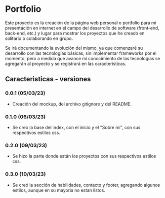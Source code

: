 # Portfolio

Este proyecto es la creación de la página web personal o portfolio para mi presentación en internet en el campo del desarrollo de software (front-end, back-end, etc.) y lugar para mostrar los proyectos que he creado en solitario o colaborando en grupo.

Se irá documentando la evolución del mismo, ya que comenzaré su desarrollo con las tecnologías básicas, sin implementar frameworks por el momento, pero a medida que avance mi conocimiento de las tecnologías se agregarán al proyecto y se registrará en las características.

## Caracteristicas - versiones

### 0.0.1 (05/03/23)

-   Creación del mockup, del archivo gitignore y del README.

### 0.1.0 (06/03/23)

-   Se creo la base del index, con el inicio y el "Sobre mí", con sus respectivos estilos css.

### 0.2.0 (09/03/23)

-   Se hizo la parte donde están los proyectos con sus respectivos estilos css.

### 0.3.0 (10/03/23)

-   Se creó la sección de habilidades, contacto y footer, agregando algunos estilos, aunque en su mayoria no estan listos.
